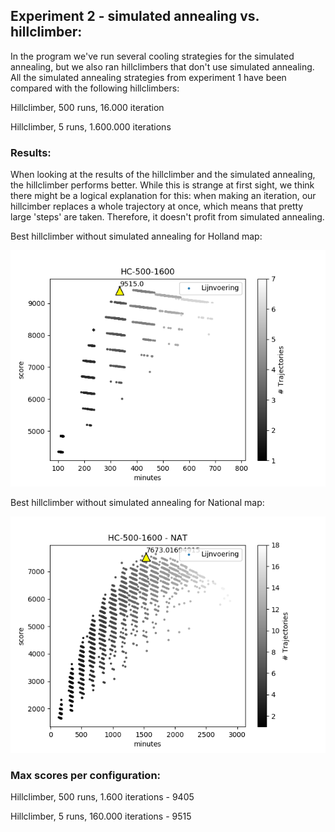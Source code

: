 ## Experiment 2 - simulated annealing vs. hillclimber:
In the program we've run several cooling strategies for the simulated annealing, but we also ran hillclimbers that don't use simulated annealing. All the simulated annealing strategies from experiment 1 have been compared with the following hillclimbers:

Hillclimber, 500 runs, 16.000 iteration

Hillclimber, 5 runs, 1.600.000 iterations

### Results:
When looking at the results of the hillclimber and the simulated annealing, the hillclimber performs better. While this is strange at first sight, we think there might be a logical explanation for this: when making an iteration, our hillcimber replaces a whole trajectory at once, which means that pretty large 'steps' are taken. Therefore, it doesn't profit from simulated annealing. 

Best hillclimber without simulated annealing for Holland map:

![alt_text](https://github.com/sietzeberends/Gekke-Hackers-RailNL/blob/master/Experiments/Experiment2HillclimberWithOrWithoutSimulatedAnnealing/HC-500-1600.png)

Best hillclimber without simulated annealing for National map:

![alt_text](https://github.com/sietzeberends/Gekke-Hackers-RailNL/blob/master/Experiments/Experiment2HillclimberWithOrWithoutSimulatedAnnealing/HC-500-1600-NAT.png)

### Max scores per configuration:

Hillclimber, 500 runs, 1.600 iterations - 9405

Hillclimber, 5 runs, 160.000 iterations - 9515
